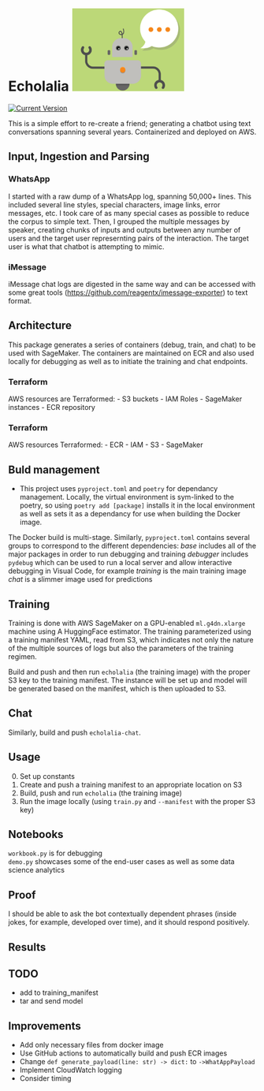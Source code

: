 Echolalia
![image](images/chatbot.png)
============
[![Current Version](https://img.shields.io/badge/version-0.9-green.svg)](github.com/mypolopony/echolalia) 

This is a simple effort to re-create a friend; generating a chatbot using text conversations spanning several years. Containerized and deployed on AWS.

## Input, Ingestion and Parsing

### WhatsApp
I started with a raw dump of a WhatsApp log, spanning 50,000+ lines. This included several line styles, special characters, image links, error messages, etc. I took care of as many special cases as possible to reduce the corpus to simple text. Then, I grouped the multiple messages by speaker, creating chunks of inputs and outputs between any number of users and the target user represernting pairs of the interaction. The target user is what that chatbot is attempting to mimic. 

### iMessage
iMessage chat logs are digested in the same way and can be accessed with some great tools (https://github.com/reagentx/imessage-exporter) to text format. 

## Architecture
This package generates a series of containers (debug, train, and chat) to be used with SageMaker. The containers are maintained on ECR and also used locally for debugging as well as to initiate the training and chat endpoints. 

### Terraform
AWS resources are Terraformed:
    - S3 buckets
    - IAM Roles
    - SageMaker instances
    - ECR repository

### Terraform
AWS resources Terraformed:
    - ECR
    - IAM
    - S3
    - SageMaker

## Buld management
- This project uses `pyproject.toml` and `poetry` for dependancy management. Locally, the virtual environment is sym-linked to the poetry, so using `poetry add [package]` installs it in the local environment as well as sets it as a dependancy for use when building the Docker image.

The Docker build is multi-stage. Similarly, `pyproject.toml` contains several groups to correspond to the different dependencies:
_base_ includes all of the major packages in order to run debugging and training
_debugger_ includes `pydebug` which can be used to run a local server and allow interactive debugging in Visual Code, for example
_training_ is the main training image
_chat_ is a slimmer image used for predictions


## Training
Training is done with AWS SageMaker on a GPU-enabled `ml.g4dn.xlarge` machine using A HuggingFace estimator. The training parameterized using a training manifest YAML, read from S3, which indicates not only the nature of the multiple sources of logs but also the parameters of the training regimen. 

Build and push and then run `echolalia` (the training image) with the proper S3 key to the training manifest. The instance will be set up and model will be generated based on the manifest, which is then uploaded to S3.

## Chat
Similarly, build and push  `echolalia-chat`. 
## Usage

0. Set up constants
1. Create and push a training manifest to an appropriate location on S3
2. Build, push and run `echolalia` (the training image)
3. Run the image locally (using `train.py` and `--manifest` with the proper S3 key)


## Notebooks
`workbook.py` is for debugging  
`demo.py` showcases some of the end-user cases as well as some data science analytics



## Proof
I should be able to ask the bot contextually dependent phrases (inside jokes, for example, developed over time), and it should respond positively.

## Results

## TODO
- add to training_manifest
- tar and send model

## Improvements
- Add only necessary files from docker image
- Use GitHub actions to automatically build and push ECR images
- Change `def generate_payload(line: str) -> dict:` to `->WhatAppPayload`
- Implement CloudWatch logging
- Consider timing